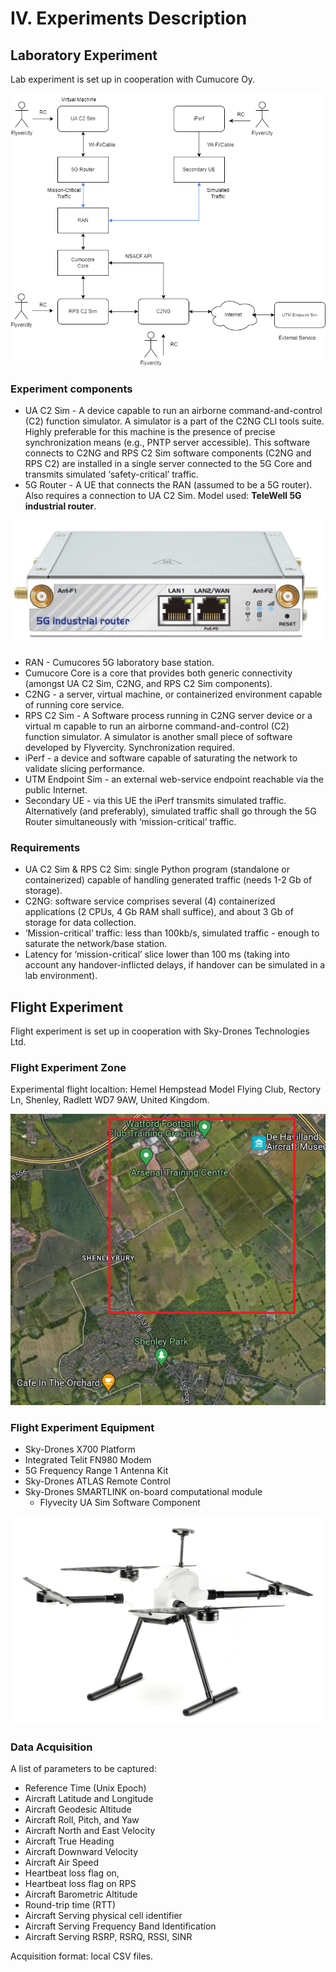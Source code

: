 # IV. Experiments Description

## Laboratory Experiment

Lab experiment is set up in cooperation with Cumucore Oy.

![Cumucore Lab Setup](images/CumucoreExperiment.png)

### Experiment components

* UA C2 Sim - A device capable to run an airborne command-and-control (C2) function simulator. A simulator is a part of the C2NG CLI tools suite. Highly preferable for this machine is the presence of precise synchronization means (e.g., PNTP server accessible). This software connects to C2NG and RPS C2 Sim software components (C2NG and RPS C2) are installed in a single server connected to the 5G Core and transmits simulated ‘safety-critical’ traffic.
* 5G Router - A UE that connects the RAN (assumed to be a 5G router). Also requires a connection to UA C2 Sim. Model used: __TeleWell 5G industrial router__.

![TeleWell 5G Router](images/TW_5G_router.jpg)

* RAN - Cumucores 5G laboratory base station.
* Cumucore Core is a core that provides both generic connectivity (amongst UA C2 Sim, C2NG, and RPS C2 Sim components).
* C2NG - a server, virtual machine, or containerized environment capable of running core service.
* RPS C2 Sim - A Software process running in C2NG server device or a virtual m capable to run an airborne command-and-control (C2) function simulator. A simulator is another small piece of software developed by Flyvercity. Synchronization required.
* iPerf - a device and software capable of saturating the network to validate slicing performance.
* UTM Endpoint Sim - an external web-service endpoint reachable via the public Internet.
* Secondary UE - via this UE the iPerf transmits simulated traffic. Alternatively (and preferably), simulated traffic shall go through the 5G Router simultaneously with ‘mission-critical’ traffic.

### Requirements

* UA C2 Sim & RPS C2 Sim: single Python program (standalone or containerized) capable of handling generated traffic (needs 1-2 Gb of storage).
* C2NG: software service comprises several (4) containerized applications (2 CPUs, 4 Gb RAM shall suffice), and about 3 Gb of storage for data collection.
* ‘Mission-critical’ traffic: less than 100kb/s, simulated traffic - enough to saturate the network/base station.
* Latency for ‘mission-critical’ slice lower than 100 ms (taking into account any handover-inflicted delays, if handover can be simulated in a lab environment).

## Flight Experiment

Flight experiment is set up in cooperation with Sky-Drones Technologies Ltd.

### Flight Experiment Zone

Experimental flight localtion: Hemel Hempstead Model Flying Club, Rectory Ln, Shenley, Radlett WD7 9AW, United Kingdom.

![Experimental Flight Zone](images/FlightZone.png)

### Flight Experiment Equipment

* Sky-Drones X700 Platform
* Integrated Telit FN980 Modem
* 5G Frequency Range 1 Antenna Kit
* Sky-Drones ATLAS Remote Control
* Sky-Drones SMARTLINK on-board computational module
  * Flyvecity UA Sim Software Component

![Sky-Drones X700 2 Drone](images/x700_2.jpg)

### Data Acquisition

A list of parameters to be captured:

* Reference Time (Unix Epoch)
* Aircraft Latitude and Longitude
* Aircraft Geodesic Altitude
* Aircraft Roll, Pitch, and Yaw
* Aircraft North and East Velocity
* Aircraft True Heading
* Aircraft Downward Velocity
* Aircraft Air Speed
* Heartbeat loss flag on,
* Heartbeat loss flag on RPS
* Aircraft Barometric Altitude
* Round-trip time (RTT)
* Aircraft Serving physical cell identifier
* Aircraft Serving Frequency Band Identification
* Aircraft Serving RSRP, RSRQ, RSSI, SINR

Acquisition format: local CSV files.
